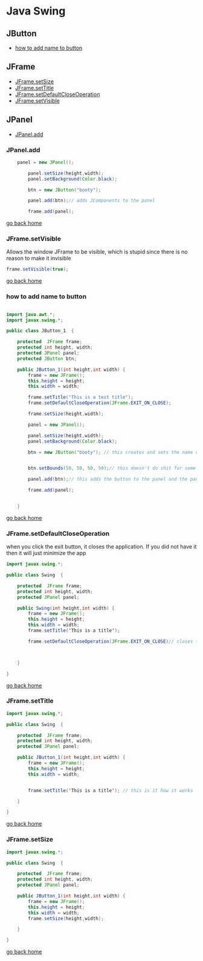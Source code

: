 # Java Swing

## JButton

- [how to add name to button][nameBtn]


## JFrame

- [JFrame.setSize][setSize]
- [JFrame.setTitle][setTitle]
- [JFrame.setDefaultCloseOperation][closeOperation]
- [JFrame.setVisible][setvisible]

## JPanel

- [JPanel.add][panel-add]

[panel-add]:#jpanel.add
[nameBtn]:#how-to-add-name-to-button
[closeOperation]:#jframe.setdefaultcloseoperation
[home]:#java-swing
[setSize]:#jframe.setsize
[setTitle]:#jframe.settitle
[setvisible]:#jframe.setvisible

### JPanel.add

```java
	panel = new JPanel();

		panel.setSize(height,width);
		panel.setBackground(Color.black);

		btn = new JButton("booty");

		panel.add(btn);// adds JComponents to the panel

		frame.add(panel);
```

[go back home][home]


### JFrame.setVisible

Allows the window JFrame to be visible, which is stupid since there is no reason
to make it invisible

```java
frame.setVisible(true);
```
[go back home][home]

### how to add name to button

```java

import java.awt.*;
import javax.swing.*;

public class JButton_1  {

	protected  JFrame frame;
	protected int height, width;
	protected JPanel panel;
	protected JButton btn;

	public JButton_1(int height,int width) {
		frame = new JFrame();
		this.height = height;
		this.width = width;

		frame.setTitle("This is a test title");
		frame.setDefaultCloseOperation(JFrame.EXIT_ON_CLOSE);

		frame.setSize(height,width);

		panel = new JPanel();

		panel.setSize(height,width);
		panel.setBackground(Color.black);

		btn = new JButton("booty"); // this creates and sets the name of the button


		btn.setBounds(50, 50, 50, 50);// this doesn't do shit for some reason

		panel.add(btn);// this adds the button to the panel and the panel get attached to the window

		frame.add(panel);


	}
```

[go back home][home]

### JFrame.setDefaultCloseOperation

when you click the exit button, it closes the application. If you did not have it
then it will just minimize the app

```java
import javax.swing.*;

public class Swing  {

	protected  JFrame frame;
	protected int height, width;
	protected JPanel panel;

	public Swing(int height,int width) {
		frame = new JFrame();
		this.height = height;
		this.width = width;
        frame.setTitle('This is a title');

        frame.setDefaultCloseOperation(JFrame.EXIT_ON_CLOSE)// closes the window



	}

}
```
[go back home][home]


### JFrame.setTitle

```java
import javax.swing.*;

public class Swing  {

	protected  JFrame frame;
	protected int height, width;
	protected JPanel panel;

	public JButton_1(int height,int width) {
		frame = new JFrame();
		this.height = height;
		this.width = width;


		frame.setTitle('This is a title'); // this is it how it works

	}

}
```

[go back home][home]

### JFrame.setSize

```java
import javax.swing.*;

public class Swing  {

	protected  JFrame frame;
	protected int height, width;
	protected JPanel panel;

	public JButton_1(int height,int width) {
		frame = new JFrame();
		this.height = height;
		this.width = width;
		frame.setSize(height,width);

	}

}
```

[go back home][home]
